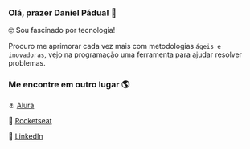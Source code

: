 ### Olá, prazer Daniel Pádua! 👋

🤓 Sou fascinado por tecnologia!

Procuro me aprimorar cada vez mais com metodologias `ágeis e inovadoras`, vejo na programação uma ferramenta para ajudar resolver problemas.

### Me encontre em outro lugar 🌎

⚓ [Alura](https://cursos.alura.com.br/user/dnpadua)

🚀 [Rocketseat](https://app.rocketseat.com.br/me/dnpadua)

💼 [LinkedIn](https://www.linkedin.com/in/dnpadua/)
